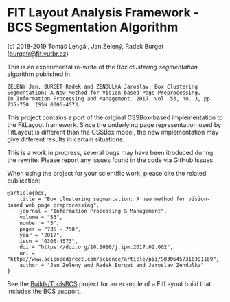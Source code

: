 FIT Layout Analysis Framework - BCS Segmentation Algorithm
===============================================================
(c) 2018-2019 Tomáš Lengál, Jan Zelený, Radek Burget (burgetr@fit.vutbr.cz)

This is an experimental re-write of the *Box clustering segmentation* algorithm published in

```
ZELENÝ Jan, BURGET Radek and ZENDULKA Jaroslav. Box Clustering Segmentation: A New Method for Vision-based Page Preprocessing.
In Information Processing and Management. 2017, vol. 53, no. 3, pp. 735-750. ISSN 0306-4573.
```

This project contains a port of the original CSSBox-based implementation to the FitLayout framework.
Since the underlying page representation used by FitLayout is different than the CSSBox model, the
new implementation may give different results in certain situations.

This is a work in progress, several bugs may have been itroduced during the rewrite. Please report any issues
found in the code via GitHub Issues.

When using the project for your scientific work, please cite the related publication:

```
@article{bcs,
    title = "Box clustering segmentation: A new method for vision-based web page preprocessing",
    journal = "Information Processing & Management",
    volume = "53",
    number = "3",
    pages = "735 - 750",
    year = "2017",
    issn = "0306-4573",
    doi = "https://doi.org/10.1016/j.ipm.2017.02.002",
    url = "http://www.sciencedirect.com/science/article/pii/S0306457316301169",
    author = "Jan Zeleny and Radek Burget and Jaroslav Zendulka"
}
```

See the [Builds/ToolsBCS](https://github.com/FitLayout/Builds/tree/master/ToolsBCS) project for an example
of a FitLayout build that includes the BCS support.
